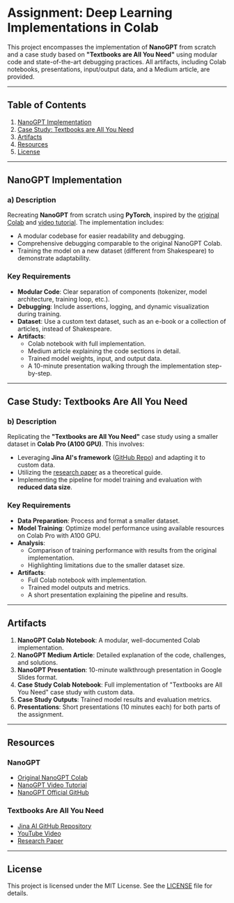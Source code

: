 # Assignment: Deep Learning Implementations in Colab

This project encompasses the implementation of **NanoGPT** from scratch and a case study based on **"Textbooks are All You Need"** using modular code and state-of-the-art debugging practices. All artifacts, including Colab notebooks, presentations, input/output data, and a Medium article, are provided.

---

## Table of Contents

1. [NanoGPT Implementation](#nanogpt-implementation)
2. [Case Study: Textbooks are All You Need](#case-study-textbooks-are-all-you-need)
3. [Artifacts](#artifacts)
4. [Resources](#resources)
5. [License](#license)

---

## NanoGPT Implementation

### a) Description
Recreating **NanoGPT** from scratch using **PyTorch**, inspired by the [original Colab](https://colab.research.google.com/drive/1JMLa53HDuA-i7ZBmqV7ZnA3c_fvtXnx-) and [video tutorial](https://www.youtube.com/watch?v=kCc8FmEb1nY&t=18s). The implementation includes:
- A modular codebase for easier readability and debugging.
- Comprehensive debugging comparable to the original NanoGPT Colab.
- Training the model on a new dataset (different from Shakespeare) to demonstrate adaptability.

### Key Requirements
- **Modular Code**: Clear separation of components (tokenizer, model architecture, training loop, etc.).
- **Debugging**: Include assertions, logging, and dynamic visualization during training.
- **Dataset**: Use a custom text dataset, such as an e-book or a collection of articles, instead of Shakespeare.
- **Artifacts**:
  - Colab notebook with full implementation.
  - Medium article explaining the code sections in detail.
  - Trained model weights, input, and output data.
  - A 10-minute presentation walking through the implementation step-by-step.

---

## Case Study: Textbooks Are All You Need

### b) Description
Replicating the **"Textbooks are All You Need"** case study using a smaller dataset in **Colab Pro (A100 GPU)**. This involves:
- Leveraging **Jina AI's framework** ([GitHub Repo](https://github.com/jina-ai/textbook)) and adapting it to custom data.
- Utilizing the [research paper](https://arxiv.org/pdf/2306.11644.pdf) as a theoretical guide.
- Implementing the pipeline for model training and evaluation with **reduced data size**.

### Key Requirements
- **Data Preparation**: Process and format a smaller dataset.
- **Model Training**: Optimize model performance using available resources on Colab Pro with A100 GPU.
- **Analysis**:
  - Comparison of training performance with results from the original implementation.
  - Highlighting limitations due to the smaller dataset size.
- **Artifacts**:
  - Full Colab notebook with implementation.
  - Trained model outputs and metrics.
  - A short presentation explaining the pipeline and results.

---

## Artifacts

1. **NanoGPT Colab Notebook**: A modular, well-documented Colab implementation.
2. **NanoGPT Medium Article**: Detailed explanation of the code, challenges, and solutions.
3. **NanoGPT Presentation**: 10-minute walkthrough presentation in Google Slides format.
4. **Case Study Colab Notebook**: Full implementation of "Textbooks are All You Need" case study with custom data.
5. **Case Study Outputs**: Trained model results and evaluation metrics.
6. **Presentations**: Short presentations (10 minutes each) for both parts of the assignment.

---

## Resources

### NanoGPT
- [Original NanoGPT Colab](https://colab.research.google.com/drive/1JMLa53HDuA-i7ZBmqV7ZnA3c_fvtXnx-)
- [NanoGPT Video Tutorial](https://www.youtube.com/watch?v=kCc8FmEb1nY&t=18s)
- [NanoGPT Official GitHub](https://github.com/karpathy/nanoGPT)

### Textbooks Are All You Need
- [Jina AI GitHub Repository](https://github.com/jina-ai/textbook)
- [YouTube Video](https://www.youtube.com/watch?v=gmFi6W8DPdM)
- [Research Paper](https://arxiv.org/pdf/2306.11644.pdf)

---

## License

This project is licensed under the MIT License. See the [LICENSE](LICENSE) file for details.
